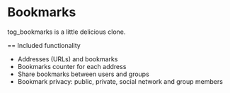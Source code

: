 Bookmarks
=========

tog_bookmarks is a little delicious clone.

== Included functionality

* Addresses (URLs) and bookmarks
* Bookmarks counter for each address
* Share bookmarks between users and groups
* Bookmark privacy: public, private, social network and group members
